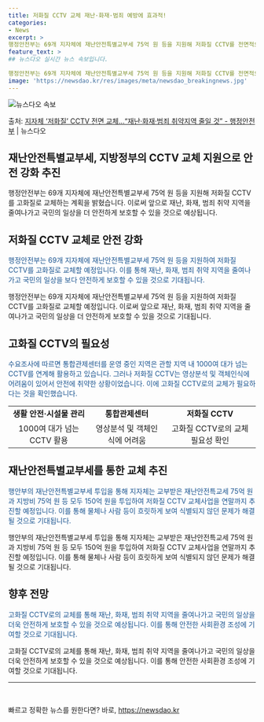 ```yaml
---
title: 저화질 CCTV 교체 재난·화재·범죄 예방에 효과적!
categories:
- News
excerpt: >
행정안전부는 69개 지자체에 재난안전특별교부세 75억 원 등을 지원해 저화질 CCTV를 전면적으로 교체한다고…
feature_text: >
## 뉴스다오 실시간 뉴스 속보입니다.

행정안전부는 69개 지자체에 재난안전특별교부세 75억 원 등을 지원해 저화질 CCTV를 전면적으로 교체한다고…
image: 'https://newsdao.kr/res/images/meta/newsdao_breakingnews.jpg'
---
```


![뉴스다오 속보](https://newsdao.kr/res/images/meta/newsdao_breakingnews.jpg)

<p>출처: <a href="https://newsdao.kr/2918" rel="dofollow">지자체 ‘저화질’ CCTV 전면 교체…“재난·화재·범죄 취약지역 줄일 것” - 행정안전부</a> | 뉴스다오</p>

<h2>재난안전특별교부세, 지방정부의 CCTV 교체 지원으로 안전 강화 추진</h2>
<p data-ke-size="size16">행정안전부는 69개 지자체에 재난안전특별교부세 75억 원 등을 지원해 저화질 CCTV를 고화질로 교체하는 계획을 밝혔습니다. 이로써 앞으로 재난, 화재, 범죄 취약 지역을 줄여나가고 국민의 일상을 더 안전하게 보호할 수 있을 것으로 예상됩니다.</p>

<h2>저화질 CCTV 교체로 안전 강화</h2>
<p><span style="color: #1a5490;">행정안전부는 69개 지자체에 재난안전특별교부세 75억 원 등을 지원하여 저화질 CCTV를 고화질로 교체할 예정입니다. 이를 통해 재난, 화재, 범죄 취약 지역을 줄여나가고 국민의 일상을 보다 안전하게 보호할 수 있을 것으로 기대됩니다.</span></p>
<p data-ke-size="size16">행정안전부는 69개 지자체에 재난안전특별교부세 75억 원 등을 지원하여 저화질 CCTV를 고화질로 교체할 예정입니다. 이로써 앞으로 재난, 화재, 범죄 취약 지역을 줄여나가고 국민의 일상을 더 안전하게 보호할 수 있을 것으로 기대됩니다.</p>

<h2>고화질 CCTV의 필요성</h2>
<p><span style="color: #1a5490;">수요조사에 따르면 통합관제센터를 운영 중인 지역은 관할 지역 내 1000여 대가 넘는 CCTV를 연계해 활용하고 있습니다. 그러나 저화질 CCTV는 영상분석 및 객체인식에 어려움이 있어서 안전에 취약한 상황이었습니다. 이에 고화질 CCTV로의 교체가 필요하다는 것을 확인했습니다.</span></p>
<table>
	<tr>
		<td style="text-align: center; height: 17px;"><b>생활 안전·시설물 관리</b></td>
		<td style="text-align: center; height: 17px;"><b>통합관제센터</b></td>
		<td style="text-align: center; height: 17px;"><b>저화질 CCTV</b></td>
	</tr>
	<tr>
		<td style="text-align: center; height: 17px;">1000여 대가 넘는 CCTV 활용</td>
		<td style="text-align: center; height: 17px;">영상분석 및 객체인식에 어려움</td>
		<td style="text-align: center; height: 17px;">고화질 CCTV로의 교체 필요성 확인</td>
	</tr>
</table>

<h2>재난안전특별교부세를 통한 교체 추진</h2>
<p><span style="color: #1a5490;">행안부의 재난안전특별교부세 투입을 통해 지자체는 교부받은 재난안전특교세 75억 원과 지방비 75억 원 등 모두 150억 원을 투입하여 저화질 CCTV 교체사업을 연말까지 추진할 예정입니다. 이를 통해 물체나 사람 등이 흐릿하게 보여 식별되지 않던 문제가 해결될 것으로 기대됩니다.</span></p>
<p data-ke-size="size16">행안부의 재난안전특별교부세 투입을 통해 지자체는 교부받은 재난안전특교세 75억 원과 지방비 75억 원 등 모두 150억 원을 투입하여 저화질 CCTV 교체사업을 연말까지 추진할 예정입니다. 이를 통해 물체나 사람 등이 흐릿하게 보여 식별되지 않던 문제가 해결될 것으로 기대됩니다.</p>

<h2>향후 전망</h2>
<p><span style="color: #1a5490;">고화질 CCTV로의 교체를 통해 재난, 화재, 범죄 취약 지역을 줄여나가고 국민의 일상을 더욱 안전하게 보호할 수 있을 것으로 예상됩니다. 이를 통해 안전한 사회환경 조성에 기여할 것으로 기대됩니다.</span></p>
<p data-ke-size="size16">고화질 CCTV로의 교체를 통해 재난, 화재, 범죄 취약 지역을 줄여나가고 국민의 일상을 더욱 안전하게 보호할 수 있을 것으로 예상됩니다. 이를 통해 안전한 사회환경 조성에 기여할 것으로 기대됩니다.</p>

<hr>
<p data-ke-size="size16">&nbsp;</p> 

빠르고 정확한 뉴스를 원한다면? 바로, <a href="https://newsdao.kr" rel="dofollow">https://newsdao.kr</a>


    
